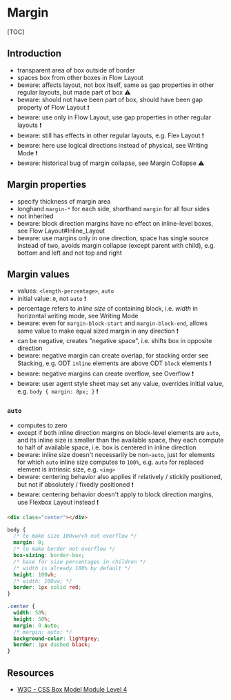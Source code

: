 # Margin

[TOC]



## Introduction

- transparent area of box outside of border
- spaces box from other boxes in Flow Layout
- beware: affects layout, not box itself, same as gap properties in other regular layouts, but made part of box ⚠️
- beware: should not have been part of box, should have been gap property of Flow Layout ❗️
- beware: use only in Flow Layout, use gap properties in other regular layouts ❗️
- beware: still has effects in other regular layouts, e.g. Flex Layout ❗️
- beware: here use logical directions instead of physical, see Writing Mode ❗️
- beware: historical bug of margin collapse, see Margin Collapse ⚠️



## Margin properties

- specify thickness of margin area
- longhand `margin-*` for each side, shorthand `margin` for all four sides
- not inherited
- beware: block direction margins have no effect on inline-level boxes, see Flow Layout#Inline_Layout
- beware: use margins only in one direction, space has single source instead of two, avoids margin collapse (except parent with child), e.g. bottom and left and not top and right



## Margin values

- values: `<length-percentage>`, `auto`
- initial value: `0`, not `auto` ❗️
- percentage refers to _inline size_ of containing block, i.e. _width_ in horizontal writing mode, see Writing Mode
- beware: even for `margin-block-start` and `margin-block-end`, allows same value to make equal sized margin in any direction ❗️
- can be negative, creates "negative space", i.e. shifts box in opposite direction
- beware: negative margin can create overlap, for stacking order see Stacking, e.g. ODT `inline` elements are above ODT `block` elements ❗️
- beware: negative margins can create overflow, see Overflow ❗️
- beware: user agent style sheet may set any value, overrides initial value, e.g. `body { margin: 8px; }` ❗️

### `auto`

- computes to zero
- except if both inline direction margins on block-level elements are `auto`, and its inline size is smaller than the available space, they each compute to half of available space, i.e. box is centered in inline direction
- beware: inline size doesn't necessarily be non-`auto`, just for elements for which `auto` inline size computes to `100%`, e.g. `auto` for replaced element is intrinsic size, e.g. `<img>`
- beware: centering behavior also applies if relatively / stickily positioned, but not if absolutely / fixedly positioned ❗️
- beware: centering behavior doesn't apply to block direction margins, use Flexbox Layout instead ❗️

```html
<div class="center"></div>
```

```css
body {
  /* to make size 100vw/vh not overflow */
  margin: 0;
  /* to make border not overflow */
  box-sizing: border-box;
  /* base for size percentages in children */
  /* width is already 100% by default */
  height: 100vh;
  /* width: 100vw; */
  border: 1px solid red;
}

.center {
  width: 50%;
  height: 50%;
  margin: 0 auto;
  /* margin: auto; */
  background-color: lightgrey;
  border: 1px dashed black;
}
```



## Resources

<!-- ToDo: revisit once module spec covers margins more indepth, e.g. 'auto' value -->
- [W3C - CSS Box Model Module Level 4](https://www.w3.org/TR/css-box-4/)